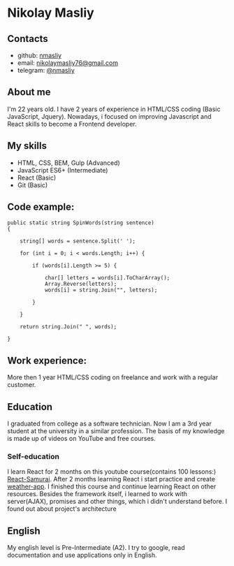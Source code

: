 # __Nikolay Masliy__
## __Contacts__
* github: [nmasliy](https://github.com/nmasliy)
* email: nikolaymasliy76@gmail.com
* telegram: [@nmasliy](https://t.me/nmasliy)

## __About me__
I'm 22 years old. I have 2 years of experience in HTML/CSS coding (Basic JavaScript, Jquery). Nowadays, i focused on improving Javascript and React skills to become a Frontend developer. 

## __My skills__
* HTML, CSS, BEM, Gulp (Advanced)
* JavaScript ES6+ (Intermediate)
* React (Basic)
* Git (Basic)

## __Code example:__
```
public static string SpinWords(string sentence)
{
    
    string[] words = sentence.Split(' ');
    
    for (int i = 0; i < words.Length; i++) {

        if (words[i].Length >= 5) {

            char[] letters = words[i].ToCharArray();
            Array.Reverse(letters);
            words[i] = string.Join("", letters);

        }

    }
    
    return string.Join(" ", words);
    
}
```
## __Work experience:__
More then 1 year HTML/CSS coding on freelance and work with a regular customer.

## __Education__
I graduated from college as a software technician. Now I am a 3rd year student at the university in a similar profession. The basis of my knowledge is made up of videos on YouTube and free courses.

### __Self-education__
I learn React for 2 months on this youtube course(contains 100 lessons:) [React-Samurai](https://www.youtube.com/playlist?list=PLcvhF2Wqh7DNVy1OCUpG3i5lyxyBWhGZ8). 
After 2 months learning React i start practice and create [weather-app](https://github.com/nmasliy/react-weather-app).
I finished this course and continue learning React on other resources.
Besides the framework itself, i learned to work with server(AJAX), promises and other things, which i didn't understand before. I found out about project's architecture

## __English__
My english level is Pre-Intermediate (A2). I try to google, read documentation and use applications only in English.

